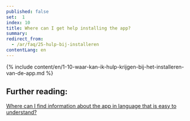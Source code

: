 ```yaml
---
published: false
set:  1
index: 10
title: Where can I get help installing the app?
summary: 
redirect_from: 
  - /ar/faq/25-hulp-bij-installeren
contentLang: en
---
```

{% include content/en/1-10-waar-kan-ik-hulp-krijgen-bij-het-installeren-van-de-app.md %} 

## Further reading:

<a href="/{{page.lang}}/faq/1-11-coronamelder-in-makkelijke-taal" lang="en" hreflang="en">Where can I find information about the app in language that is easy to understand?</a> 
